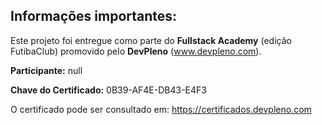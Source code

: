 ## Informações importantes:

Este projeto foi entregue como parte do **Fullstack Academy** (edição FutibaClub) promovido pelo **DevPleno** (www.devpleno.com).

**Participante:** null

**Chave do Certificado:** 0B39-AF4E-DB43-E4F3

O certificado pode ser consultado em: https://certificados.devpleno.com